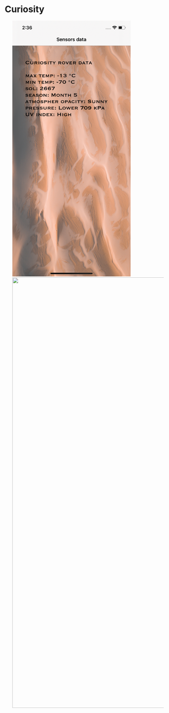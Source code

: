 # Curiosity

<ul>
<or><img src="phone.png" width="375" height="812">
<or><img src="pad.png" width="1024" height="1366">
</ul>

